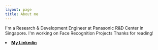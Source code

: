 ```yaml
---
layout: page
title: About me
---
```




I'm a Research & Development Engineer at Panasonic R&D Center in Singapore.
I'm working on Face Recognition Projects
Thanks for reading!
<li><a href= "https://www.linkedin.com/in/xiaoyusong1201/"><b>My Linkedin</b></a></li>
